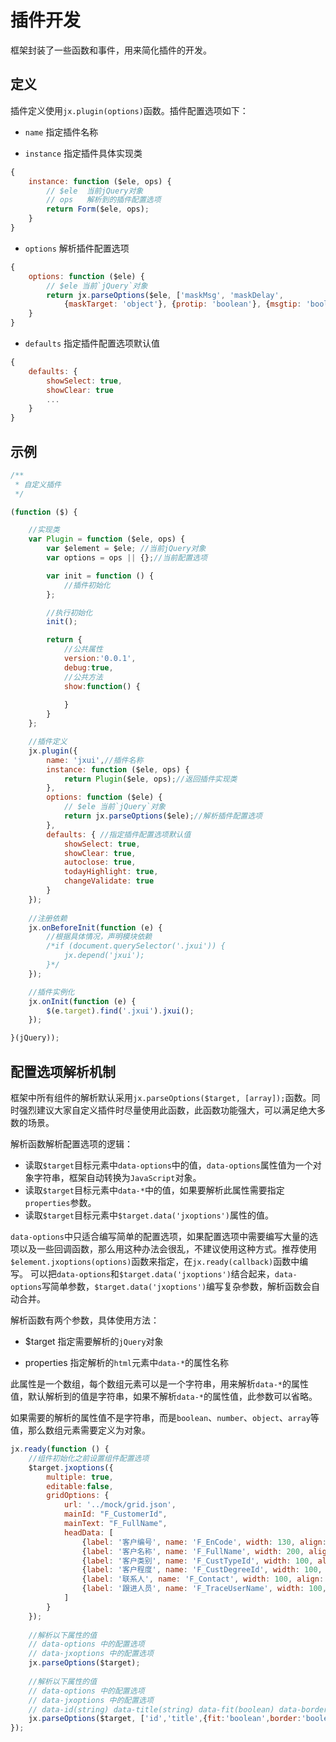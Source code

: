 # 插件开发

框架封装了一些函数和事件，用来简化插件的开发。

## 定义

插件定义使用`jx.plugin(options)`函数。插件配置选项如下：

- `name`  指定插件名称

- `instance` 指定插件具体实现类

```js
{
    instance: function ($ele, ops) {
        // $ele  当前jQuery对象
        // ops   解析到的插件配置选项   
        return Form($ele, ops);
    }
}
```

- `options` 解析插件配置选项

```js
{
    options: function ($ele) {
        // $ele 当前`jQuery`对象
        return jx.parseOptions($ele, ['maskMsg', 'maskDelay',
            {maskTarget: 'object'}, {protip: 'boolean'}, {msgtip: 'boolean'}]);
    }
}
```

- `defaults` 指定插件配置选项默认值

```js
{
    defaults: {
        showSelect: true,
        showClear: true
        ...
    }
}
```

## 示例

```js
/**
 * 自定义插件
 */

(function ($) {

    //实现类
    var Plugin = function ($ele, ops) {
        var $element = $ele; //当前jQuery对象
        var options = ops || {};//当前配置选项

        var init = function () {
            //插件初始化
        };

        //执行初始化
        init();

        return {
            //公共属性
            version:'0.0.1',
            debug:true,
            //公共方法
            show:function() {
              
            }
        }
    };

    //插件定义
    jx.plugin({
        name: 'jxui',//插件名称
        instance: function ($ele, ops) {
            return Plugin($ele, ops);//返回插件实现类
        },
        options: function ($ele) {
            // $ele 当前`jQuery`对象
            return jx.parseOptions($ele);//解析插件配置选项
        },
        defaults: { //指定插件配置选项默认值
            showSelect: true,
            showClear: true,
            autoclose: true,
            todayHighlight: true,
            changeValidate: true
        }
    });
    
    //注册依赖
    jx.onBeforeInit(function (e) {
        //根据具体情况，声明模块依赖
        /*if (document.querySelector('.jxui')) {
            jx.depend('jxui');
        }*/
    });

    //插件实例化
    jx.onInit(function (e) {
        $(e.target).find('.jxui').jxui();
    });

}(jQuery));
```

## 配置选项解析机制

框架中所有组件的解析默认采用`jx.parseOptions($target, [array]);`函数。同时强烈建议大家自定义插件时尽量使用此函数，此函数功能强大，可以满足绝大多数的场景。

解析函数解析配置选项的逻辑：

- 读取`$target`目标元素中`data-options`中的值，`data-options`属性值为一个对象字符串，框架自动转换为`JavaScript`对象。
- 读取`$target`目标元素中`data-*`中的值，如果要解析此属性需要指定`properties`参数。
- 读取`$target`目标元素中`$target.data('jxoptions')`属性的值。
  
`data-options`中只适合编写简单的配置选项，如果配置选项中需要编写大量的选项以及一些回调函数，那么用这种办法会很乱，不建议使用这种方式。推荐使用`$element.jxoptions(options)`函数来指定，在`jx.ready(callback)`函数中编写。
可以把`data-options`和`$target.data('jxoptions')`结合起来，`data-options`写简单参数，`$target.data('jxoptions')`编写复杂参数，解析函数会自动合并。

解析函数有两个参数，具体使用方法：

- $target 指定需要解析的`jQuery`对象

- properties 指定解析的`html`元素中`data-*`的属性名称

此属性是一个数组，每个数组元素可以是一个字符串，用来解析`data-*`的属性值，默认解析到的值是字符串，如果不解析`data-*`的属性值，此参数可以省略。

如果需要的解析的属性值不是字符串，而是`boolean`、`number`、`object`、`array`等值，那么数组元素需要定义为对象。

```js
jx.ready(function () {
    //组件初始化之前设置组件配置选项
    $target.jxoptions({
        multiple: true,
        editable:false,
        gridOptions: {
            url: '../mock/grid.json',
            mainId: "F_CustomerId",
            mainText: "F_FullName",
            headData: [
                {label: '客户编号', name: 'F_EnCode', width: 130, align: 'center', sort: true},
                {label: '客户名称', name: 'F_FullName', width: 200, align: 'left', sort: true},
                {label: '客户类别', name: 'F_CustTypeId', width: 100, align: 'center'},
                {label: '客户程度', name: 'F_CustDegreeId', width: 100, align: 'center'},
                {label: '联系人', name: 'F_Contact', width: 100, align: 'center'},
                {label: '跟进人员', name: 'F_TraceUserName', width: 100, align: 'center'}
            ]
        }
    });
    
    //解析以下属性的值
    // data-options 中的配置选项
    // data-jxoptions 中的配置选项
    jx.parseOptions($target);
    
    //解析以下属性的值
    // data-options 中的配置选项
    // data-jxoptions 中的配置选项
    // data-id(string) data-title(string) data-fit(boolean) data-border(boolean) data-min(number)
    jx.parseOptions($target, ['id','title',{fit:'boolean',border:'boolean'},{min:'number'}]);
});
```